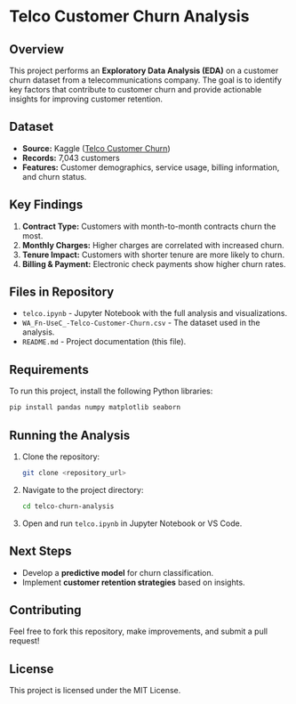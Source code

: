 # Telco Customer Churn Analysis

## Overview
This project performs an **Exploratory Data Analysis (EDA)** on a customer churn dataset from a telecommunications company. The goal is to identify key factors that contribute to customer churn and provide actionable insights for improving customer retention.

## Dataset
- **Source:** Kaggle ([Telco Customer Churn](https://www.kaggle.com/datasets/blastchar/telco-customer-churn))
- **Records:** 7,043 customers
- **Features:** Customer demographics, service usage, billing information, and churn status.

## Key Findings
1. **Contract Type:** Customers with month-to-month contracts churn the most.
2. **Monthly Charges:** Higher charges are correlated with increased churn.
3. **Tenure Impact:** Customers with shorter tenure are more likely to churn.
4. **Billing & Payment:** Electronic check payments show higher churn rates.

## Files in Repository
- `telco.ipynb` - Jupyter Notebook with the full analysis and visualizations.
- `WA_Fn-UseC_-Telco-Customer-Churn.csv` - The dataset used in the analysis.
- `README.md` - Project documentation (this file).

## Requirements
To run this project, install the following Python libraries:
```bash
pip install pandas numpy matplotlib seaborn
```

## Running the Analysis
1. Clone the repository:
   ```bash
   git clone <repository_url>
   ```
2. Navigate to the project directory:
   ```bash
   cd telco-churn-analysis
   ```
3. Open and run `telco.ipynb` in Jupyter Notebook or VS Code.

## Next Steps
- Develop a **predictive model** for churn classification.
- Implement **customer retention strategies** based on insights.

## Contributing
Feel free to fork this repository, make improvements, and submit a pull request!

## License
This project is licensed under the MIT License.

